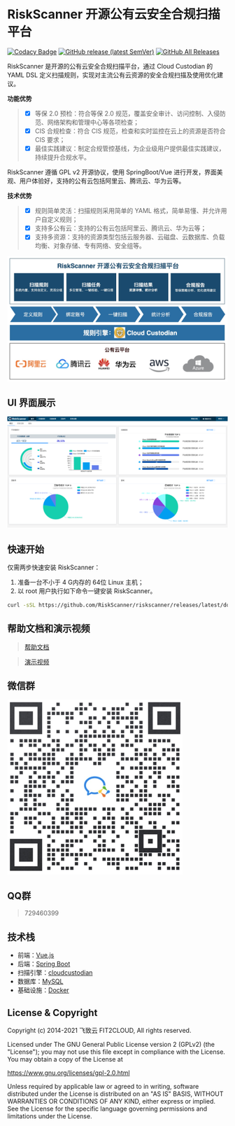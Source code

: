 # RiskScanner 开源公有云安全合规扫描平台

[![Codacy Badge](https://api.codacy.com/project/badge/Grade/956d688c965044d49ec807817efd3ca0)](https://app.codacy.com/gh/riskscanner/riskscanner?utm_source=github.com&utm_medium=referral&utm_content=riskscanner/riskscanner&utm_campaign=Badge_Grade)
[![GitHub release (latest SemVer)](https://img.shields.io/github/v/release/riskscanner/riskscanner)](https://github.com/riskscanner/riskscanner/releases/latest)
[![GitHub All Releases](https://img.shields.io/github/downloads/riskscanner/riskscanner/total)](https://github.com/riskscanner/riskscanner/releases)

RiskScanner 是开源的公有云安全合规扫描平台，通过 Cloud Custodian 的 YAML DSL 定义扫描规则，实现对主流公有云资源的安全合规扫描及使用优化建议。

**功能优势**

>- [x] 等保 2.0 预检：符合等保 2.0 规范，覆盖安全审计、访问控制、入侵防范、网络架构和管理中心等各项检查；
>- [x] CIS 合规检查：符合 CIS 规范，检查和实时监控在云上的资源是否符合 CIS 要求；
>- [x] 最佳实践建议：制定合规管控基线，为企业级用户提供最佳实践建议，持续提升合规水平。

RiskScanner 遵循 GPL v2 开源协议，使用 SpringBoot/Vue 进行开发，界面美观、用户体验好，支持的公有云包括阿里云、腾讯云、华为云等。

**技术优势**

>- [x] 规则简单灵活：扫描规则采用简单的 YAML 格式，简单易懂、并允许用户自定义规则；
>- [x] 支持多公有云：支持的公有云包括阿里云、腾讯云、华为云等；
>- [x] 支持多资源：支持的资源类型包括云服务器、云磁盘、云数据库、负载均衡、对象存储、专有网络、安全组等。

![功能架构](./frontend/src/assets/img/readme/functional-architecture.png)

## UI 界面展示

![UI 界面展示](./frontend/src/assets/img/readme/dashboard.png)

## 快速开始

仅需两步快速安装 RiskScanner：

1.  准备一台不小于 4 G内存的 64位 Linux 主机；
2.  以 root 用户执行如下命令一键安装 RiskScanner。
      
```sh
curl -sSL https://github.com/RiskScanner/riskscanner/releases/latest/download/quick_start.sh | sh
```

## 帮助文档和演示视频

>[帮助文档](https://docs.riskscanner.io/)

>[演示视频](https://www.bilibili.com/video/BV12p4y1b7Ud)

## 微信群

![wechat-group](./frontend/src/assets/img/readme/wechat-group.png)

## QQ群

> 729460399

## 技术栈

- 前端：[Vue.js](https://vuejs.org/)
- 后端：[Spring Boot](https://www.tutorialspoint.com/spring_boot/spring_boot_introduction.htm)
- 扫描引擎：[cloudcustodian](https://github.com/cloud-custodian/cloud-custodian)
- 数据库：[MySQL](https://www.mysql.com/)
- 基础设施：[Docker](https://www.docker.com/)

## License & Copyright

Copyright (c) 2014-2021 飞致云 FIT2CLOUD, All rights reserved.

Licensed under The GNU General Public License version 2 (GPLv2)  (the "License"); you may not use this file except in compliance with the License. You may obtain a copy of the License at

https://www.gnu.org/licenses/gpl-2.0.html

Unless required by applicable law or agreed to in writing, software distributed under the License is distributed on an "AS IS" BASIS, WITHOUT WARRANTIES OR CONDITIONS OF ANY KIND, either express or implied. See the License for the specific language governing permissions and limitations under the License.
